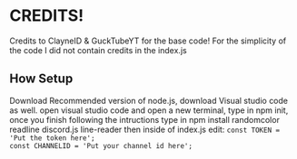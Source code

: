 # CREDITS!
Credits to ClayneID & GuckTubeYT for the base code!
For the simplicity of the code I did not contain credits in the index.js

## How Setup
Download Recommended version of node.js, download Visual studio code as well.
open visual studio code and open a new terminal, type in npm init, once you finish following the intructions type in  npm install randomcolor readline discord.js line-reader  then inside of index.js edit:
`const TOKEN = 'Put the token here';`    
`const CHANNELID = 'Put your channel id here';`

